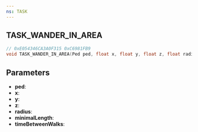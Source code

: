 ```yaml
---
ns: TASK
---
```

## TASK_WANDER_IN_AREA

```c
// 0xE054346CA3A0F315 0xC6981FB9
void TASK_WANDER_IN_AREA(Ped ped, float x, float y, float z, float radius, float minimalLength, float timeBetweenWalks);
```


## Parameters
* **ped**: 
* **x**: 
* **y**: 
* **z**: 
* **radius**: 
* **minimalLength**: 
* **timeBetweenWalks**: 

